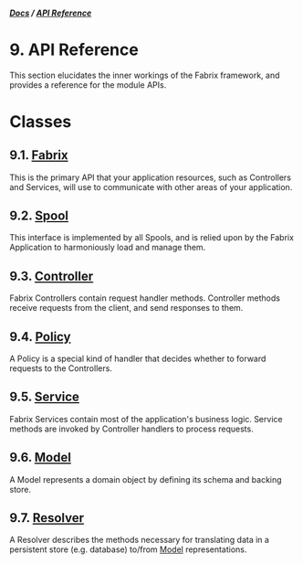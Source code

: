 ##### [Docs](../index.md) / [API Reference](./index.md)

# 9. API Reference

This section elucidates the inner workings of the Fabrix framework, and provides a reference for the module APIs.

# Classes

## 9.1. [Fabrix](fabrix.md)

This is the primary API that your application resources, such as Controllers and Services, will use to communicate with other areas of your application.

## 9.2. [Spool](spool.md)

This interface is implemented by all Spools, and is relied upon by the Fabrix Application to harmoniously load and manage them.

## 9.3. [Controller](controller.md)

Fabrix Controllers contain request handler methods. Controller methods receive requests from the client, and send responses to them.

## 9.4. [Policy](policy.md)

A Policy is a special kind of handler that decides whether to forward requests to the Controllers.

## 9.5. [Service](service.md)

Fabrix Services contain most of the application's business logic. Service methods are invoked by Controller handlers to process requests.

## 9.6. [Model](model.md)

A Model represents a domain object by defining its schema and backing store.

## 9.7. [Resolver](resolver.md)

A Resolver describes the methods necessary for translating data in a persistent store (e.g. database) to/from [Model](model.md) representations.
